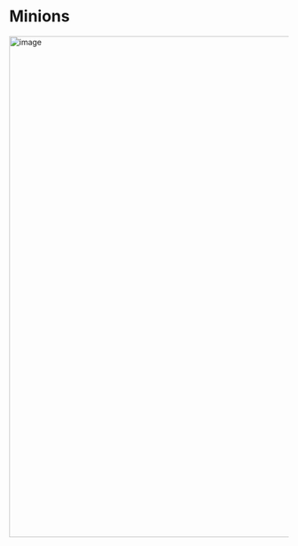 # Minions
<img width="933" height="903" alt="image" src="https://github.com/user-attachments/assets/15272401-0e4b-4e6f-8779-829ec443999f" />

